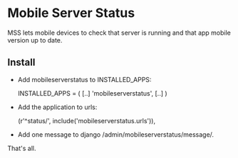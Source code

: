 # Mobile Server Status

MSS lets mobile devices to check that server is running and that app mobile version up to date.

## Install

* Add mobileserverstatus to INSTALLED_APPS:

    INSTALLED_APPS = (
        [..]
        'mobileserverstatus',
        [..]
    )

* Add the application to urls:

    (r'^status/', include('mobileserverstatus.urls')),

* Add one message to django /admin/mobileserverstatus/message/.

That's all.

